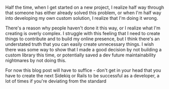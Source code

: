 Half the time, when I get started on a new project, I realize half way through
that someone has either already solved this problem, or when I'm half way into developing
my own custom solution, I realize that I'm doing it wrong.

There's a reason why people haven't done it this way, or I realize what I'm creating
is overly complex.  I struggle with this feeling that I need to create things to contribute
and to build my online presence, but I think there's an understated truth that you can
easily create unnecessary things.  I wish there was some way to show that I made a good
decision by not building a custom library this time, or potentially saved a dev future maintainability nightmares by not doing this.

For now this blog post will have to suffice - don't get in your head that you have
to create the next Sidekiq or Rails to be successful as a developer, a lot of times
if you're deviating from the standard
